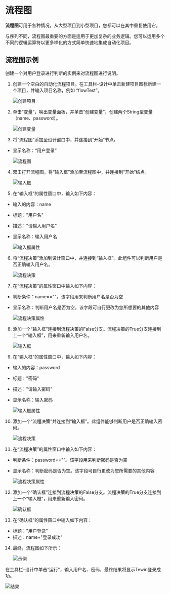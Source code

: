 # 流程图 
**流程图**可用于各种情况，从大型项目到小型项目，您都可以在其中重复使用它。

与序列不同，流程图最重要的方面是适用于更加复杂的业务逻辑。您可以运用多个不同的逻辑运算符以更多样化的方式简单快速地集成自动化项目。 

## 流程图示例 
创建一个对用户登录进行判断的实例来对流程图进行说明。

1. 创建一个空白的自动化流程项目。在工具栏-设计中单击新建项目图标新建一个项目，并输入项目名称，例如 “flowTest”。 

    ![创建项目](https://docimages.blob.core.chinacloudapi.cn/images/Studio/typeOfWorkflow/flow-createProject.png)

2. 单击“变量”，唤出变量面板，并单击“创建变量”，创建两个String型变量（name、password）。

    ![创建变量](https://docimages.blob.core.chinacloudapi.cn/images/Studio/typeOfWorkflow/flow-createVariables.png)

3. 将“流程图”添加至设计窗口中，并连接到“开始”节点。
* 显示名称：“用户登录”

    ![流程图](https://docimages.blob.core.chinacloudapi.cn/images/Studio/typeOfWorkflow/flow-intoFlowchart.png)

4. 双击打开流程图，将“输入框”添加至流程图中，并连接到“开始”结点。

    ![输入框](https://docimages.blob.core.chinacloudapi.cn/images/Studio/typeOfWorkflow/flow-intoInput1.png)

5. 在“输入框”的属性窗口中，输入如下内容： 
* 输入的内容：name 
* 标题："用户名"
* 描述："请输入用户名" 
* 显示名称：输入用户名 

    ![输入框属性](https://docimages.blob.core.chinacloudapi.cn/images/Studio/typeOfWorkflow/flow-input1Properties.png)

6. 将“流程决策”添加到设计窗口中，并连接到“输入框”。此组件可以判断用户是否正确输入用户名。 

    ![流程决策](https://docimages.blob.core.chinacloudapi.cn/images/Studio/typeOfWorkflow/flow-intoDecision1.png)

7. 在“流程决策”的属性窗口中输入如下内容： 
* 判断条件：name==""。该字段用来判断用户名是否为空 
* 显示名称：判断用户名是否为空。该字段可自行更改为您所想要的其他内容 

    ![流程决策属性](https://docimages.blob.core.chinacloudapi.cn/images/Studio/typeOfWorkflow/flow-decision1Properties.png)

8. 添加一个“输入框”连接到流程决策的False分支。流程决策的True分支连接到上一个“输入框”，用来重新输入用户名。

    ![输入框](https://docimages.blob.core.chinacloudapi.cn/images/Studio/typeOfWorkflow/flow-intoInput2.png)

9. 在“输入框”的属性窗口中，输入如下内容： 
* 输入的内容：password 
* 标题："密码"
* 描述："请输入密码"
* 显示名称：输入密码 

    ![输入框属性](https://docimages.blob.core.chinacloudapi.cn/images/Studio/typeOfWorkflow/flow-input2Properties.png)

10. 添加一个“流程决策”并连接到“输入框”。此组件能够判断用户是否正确输入密码。 

    ![流程决策](https://docimages.blob.core.chinacloudapi.cn/images/Studio/typeOfWorkflow/flow-intoDecision2.png)

11. 在“流程决策”的属性窗口中输入如下内容： 
* 判断条件：password==""。该字段用来判断密码是否为空 
* 显示名称：判断密码是否为空。该字段可自行更改为您所需要的其他内容 

    ![流程决策属性](https://docimages.blob.core.chinacloudapi.cn/images/Studio/typeOfWorkflow/flow-decision2Properties.png)

12. 添加一个“确认框”连接到流程决策的False分支。流程决策的True分支连接到上一个“输入框”，用来重新输入密码。 

    ![确认框](https://docimages.blob.core.chinacloudapi.cn/images/Studio/typeOfWorkflow/flow-intoConfirm.png)

13. 在“确认框”的属性窗口中输入如下内容： 
* 标题："用户登录"
* 描述：name+"登录成功" 

14. 最终，流程图如下所示： 

    ![示例](https://docimages.blob.core.chinacloudapi.cn/images/Studio/typeOfWorkflow/flow-example.PNG)

在工具栏-设计中单击“运行”，输入用户名、密码，最终结果将显示Tewin登录成功。 

![结果](https://docimages.blob.core.chinacloudapi.cn/images/Studio/typeOfWorkflow/flow-result.png)

